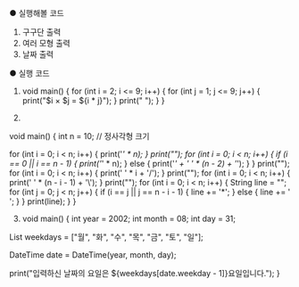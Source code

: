 ● 실행해볼 코드
1. 구구단 출력
2. 여러 모형 출력
3. 날짜 출력

● 실행 코드
1. void main() {
  for (int i = 2; i <= 9; i++) {
    for (int j = 1; j <= 9; j++) {
      print("$i × $j = ${i * j}");
    }
    print(" ");
  }
}

2. 
void main() {
  int n = 10; // 정사각형 크기

  for (int i = 0; i < n; i++) {
    print('*' * n);
  }
  print("");
  for (int i = 0; i < n; i++) {
    if (i == 0 || i == n - 1) {
      print('*' * n);
    } else {
      print('*' + ' ' * (n - 2) + '*');
    }
  }
  print("");
  for (int i = 0; i < n; i++) {
    print(' ' * i + '/');
  }
  print("");
  for (int i = 0; i < n; i++) {
    print(' ' * (n - i - 1) + '\\');
  }
  print("");
  for (int i = 0; i < n; i++) {
    String line = "";
    for (int j = 0; j < n; j++) {
      if (i == j || j == n - i - 1) {
        line += '*';
      } else {
        line += ' ';
      }
    }
    print(line);
  }
}

3. void main() {
int year = 2002;
int month = 08;
int day = 31;

List weekdays = ["월", "화", "수", "목", "금", "토", "일"];

DateTime date = DateTime(year, month, day);

print("입력하신 날짜의 요일은 ${weekdays[date.weekday - 1]}요일입니다.");
}